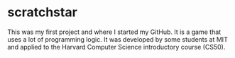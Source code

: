 # scratchstar
This was my first project and where I started my GitHub. 
It is a game that uses a lot of programming logic. 
It was developed by some students at MIT and applied to the Harvard Computer Science introductory course (CS50).
